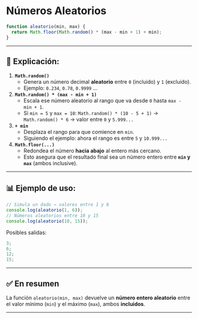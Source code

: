 # Números Aleatorios

```js
function aleatorio(min, max) {
  return Math.floor(Math.random() * (max - min + 1) + min);
}
```

---

## 📌 Explicación:

1. **`Math.random()`**
   - Genera un número decimal **aleatorio** entre `0` (incluido) y `1` (excluido).
   - Ejemplo: `0.234`, `0.78`, `0.9999` …
2. **`Math.random() * (max - min + 1)`**
   - Escala ese número aleatorio al rango que va desde `0` hasta `max - min + 1`.
   - Si `min = 5` y `max = 10`:
     `Math.random() * (10 - 5 + 1)` → `Math.random() * 6` → valor entre `0` y `5.999...`
3. **`+ min`**
   - Desplaza el rango para que comience en `min`.
   - Siguiendo el ejemplo: ahora el rango es entre `5` y `10.999...`
4. **`Math.floor(...)`**
   - Redondea el número **hacia abajo** al entero más cercano.
   - Esto asegura que el resultado final sea un número entero entre **`min` y `max`** (ambos inclusive).

---

## 📊 Ejemplo de uso:

```js
// Simula un dado → valores entre 1 y 6
console.log(aleatorio(1, 6));
// Números aleatorios entre 10 y 15
console.log(aleatorio(10, 15));
```

Posibles salidas:

```js
3;
6;
12;
15;
```

---

## ✅ En resumen

La función `aleatorio(min, max)` devuelve un **número entero aleatorio** entre el valor mínimo (`min`) y el máximo (`max`), ambos **incluidos**.

---
